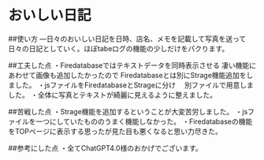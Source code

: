 # おいしい日記 

##使い方
―日々のおいしい日記を日時、店名、メモを記載して写真を送って日々の日記としていく。ほぼtabeログの機能の少しだけをパクります。

##工夫した点
・Firedatabaseではテキストデータを同時表示させる
  凄い機能にあわせて画像も追加したかったので
  Firedatabaseとは別にStrage機能追加をしました。
・jsファイルをFiredatabaseとStrageに分け
　別ファイルで用意しました。
・全体に写真とテキストが綺麗に見えるように整えました。

##苦戦した点
・Strage機能を追加するということが大変苦労しました。
・jsファイルを一つにしていたもののうまく機能しなかった。
・Firedatabaseの機能をTOPページに表示する思ったが見た目も悪くなると思い力尽きた。

##参考にした点
・全てChatGPT4.0様のおかげでございます。
